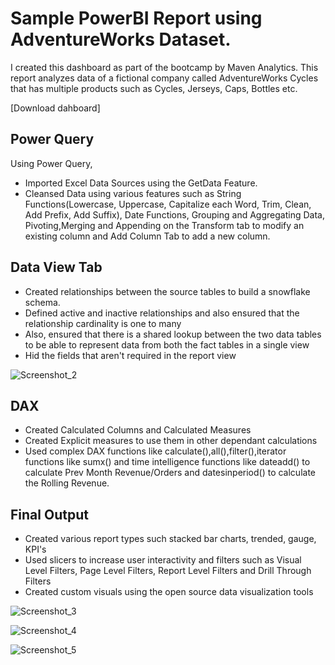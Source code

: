 # Sample PowerBI Report using AdventureWorks Dataset.

I created this dashboard as part of the bootcamp by Maven Analytics. This report analyzes data of a fictional company called AdventureWorks Cycles that has multiple products such as Cycles, Jerseys, Caps, Bottles etc. 

[Download dahboard]

## Power Query

Using Power Query,
- Imported Excel Data Sources using the GetData Feature. 
- Cleansed Data using various features such as String Functions(Lowercase, Uppercase, Capitalize each Word, Trim, Clean, Add Prefix, Add Suffix), Date Functions, Grouping and Aggregating Data, Pivoting,Merging and Appending on the Transform tab to modify an existing column and Add Column Tab to add a new column.

## Data View Tab

- Created relationships between the source tables to build a snowflake schema.
- Defined active and inactive relationships and also ensured that the relationship cardinality is one to many 
- Also, ensured that there is a shared lookup between the two data tables to be able to represent data from both the fact tables in a single view
- Hid the fields that aren't required in the report view

![Screenshot_2](https://user-images.githubusercontent.com/113862057/193489876-88575192-bc23-4ab5-a6bc-3a2728078710.png)

## DAX

- Created Calculated Columns and Calculated Measures
- Created Explicit measures to use them in other dependant calculations
- Used complex DAX functions like calculate(),all(),filter(),iterator functions like sumx() and time intelligence functions like dateadd() to calculate Prev Month Revenue/Orders and datesinperiod() to calculate the Rolling Revenue.

## Final Output

- Created various report types such stacked bar charts, trended, gauge, KPI's
- Used slicers to increase user interactivity and filters such as Visual Level Filters, Page Level Filters, Report Level Filters and Drill Through Filters 
- Created custom visuals using the open source data visualization tools

![Screenshot_3](https://user-images.githubusercontent.com/113862057/193491261-32c92f79-31de-4c4a-8d94-f62963a8d394.png)

![Screenshot_4](https://user-images.githubusercontent.com/113862057/193491292-dd583411-9439-4edb-9423-62137505b3b4.png)

![Screenshot_5](https://user-images.githubusercontent.com/113862057/193491343-45a5ac7a-40ba-4e17-911f-1fd25f6b07ea.png)


